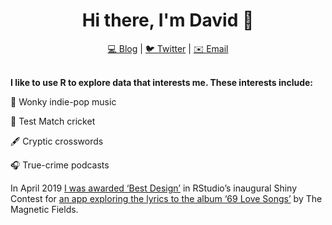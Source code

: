 <h1 align="center">Hi there, I'm David 👋</h1>

 <p align="center">
  <a href="https://davidsmale.netlify.app/portfolio/">💻 Blog</a> |
  <a href="https://twitter.com/committedtotape">🐦 Twitter</a> |
  <a href="mailto:davidlsmale@gmail.com">✉️ Email</a>
  <br><br>
</p>

**I like to use R to explore data that interests me. These interests include:** 

🎸 Wonky indie-pop music

🏏 Test Match cricket

🖋️ Cryptic crosswords

🎧 True-crime podcasts

In April 2019 [I was awarded ‘Best Design’](https://blog.rstudio.com/2019/04/05/first-shiny-contest-winners/) in RStudio’s inaugural Shiny Contest for [an app exploring the lyrics to the album ‘69 Love Songs’](https://committedtotape.shinyapps.io/sixtyninelovesongs/) by The Magnetic Fields.


<!--

Here are some ideas to get you started:

- 🔭 I’m currently working on ...
- 🌱 I’m currently learning ...
- 👯 I’m looking to collaborate on ...
- 🤔 I’m looking for help with ...
- 💬 Ask me about ...
- 📫 How to reach me: ...
- 😄 Pronouns: ...
- ⚡ Fun fact: ...
-->
